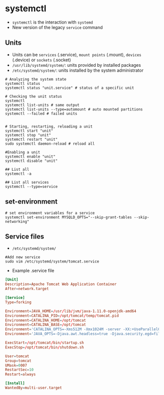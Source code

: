 # systemctl

- `systemctl` is the interaction with `systemd`
- New version of the legacy `service` command

## Units

- Units can be `services` (.service), `mount points` (.mount), `devices` (.device) or `sockets` (.socket)
- `/usr/lib/systemd/system/`: units provided by installed packages
- `/etc/systemd/system/`: units installed by the system administrator

```shell
# Analyzing the system state
systemctl status
systemctl status "unit.service" # status of a specific unit

# Checking the unit status
systemctl
systemctl list-units # same output
systemctl list-units --type=automount # auto mounted partitions
systemctl --failed # failed units


# Starting, restarting, reloading a unit
systemctl start "unit"
systemctl stop "unit"
systemctl restart "unit"
sudo systemctl daemon-reload # reload all

#Enabling a unit
systemctl enable "unit"
systemctl disable "unit"

## List all
systemctl -a

## List all services
systemctl --type=service
```

## set-environment

```shell
# set environment variables for a service
systemctl set-environment MYSQLD_OPTS="--skip-grant-tables --skip-networking"
```

## Service files

- `/etc/systemd/system/`

```shell
#Add new service
sudo vim /etc/systemd/system/tomcat.service
```

- Example .service file

```conf
[Unit]
Description=Apache Tomcat Web Application Container
After=network.target

[Service]
Type=forking

Environment=JAVA_HOME=/usr/lib/jvm/java-1.11.0-openjdk-amd64
Environment=CATALINA_PID=/opt/tomcat/temp/tomcat.pid
Environment=CATALINA_HOME=/opt/tomcat
Environment=CATALINA_BASE=/opt/tomcat
Environment='CATALINA_OPTS=-Xms512M -Xmx1024M -server -XX:+UseParallelGC'
Environment='JAVA_OPTS=-Djava.awt.headless=true -Djava.security.egd=file:/dev/./urandom'

ExecStart=/opt/tomcat/bin/startup.sh
ExecStop=/opt/tomcat/bin/shutdown.sh

User=tomcat
Group=tomcat
UMask=0007
RestartSec=10
Restart=always

[Install]
WantedBy=multi-user.target
```
